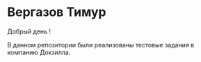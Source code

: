# Вергазов Тимур

Добрый день ! 

В данном репозитории были реализованы тестовые задания в компанию Докзилла.
